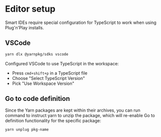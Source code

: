 # Editor setup

Smart IDEs require special configuration for TypeScript to work when using Plug'n'Play installs.

## VSCode

```bash
yarn dlx @yarnpkg/sdks vscode
```

Configured VSCode to use TypeScript in the workspace:

- Press `cmd+shift+p` in a TypeScript file
- Choose "Select TypeScript Version"
- Pick "Use Workspace Version"

## Go to code definition

Since the Yarn packages are kept within their archives, you can run command to instruct yarn to unzip the package, which will re-enable Go to definition functionality for the specific package:

```bash
yarn unplug pkg-name
```
